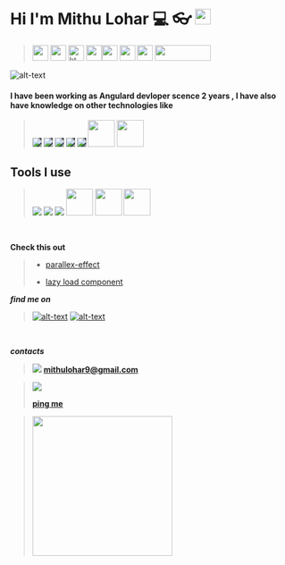 # Hi I'm Mithu Lohar :computer: :eyeglasses:  <img src="https://img.icons8.com/color/32/000000/angularjs.png" style="height:28px;width:28px;"/>
>  <img src="https://nodejs.org/static/images/logos/nodejs-new-pantone-white.svg" style="height:28px;width:28px;"/>  <img src="https://img.icons8.com/color/50/000000/npm.png" style="height:28px;width:28px;"/>  <img src="https://www.freepnglogos.com/uploads/html5-logo-png/html5-logo-html-logo-0.png" style="height:28px;width:28px;" alt="html5 logo, html logo" /> <img src="https://cdn-icons-png.flaticon.com/512/732/732190.png" style="height:28px;width:28px;"/><img src="https://cdn-icons-png.flaticon.com/512/136/136530.png" style="height:28px;width:28px;"/> <img src="https://cdn-icons-png.flaticon.com/512/5968/5968381.png" style="height:28px;width:28px;"/> <img src="https://pics.freeicons.io/uploads/icons/png/12279380501536080150-512.png" style="height:28px;width:28px;"/>  <img src="https://iconape.com/wp-content/png_logo_vector/jquery-logo.png" style="height:28px;width:100px;"/>


![alt-text](https://c4.wallpaperflare.com/wallpaper/251/766/375/javascript-web-development-wallpaper-preview.jpg)

#### I have been working as Angulard devloper scence 2 years , I have also have knowledge on other technologies like 


> <img src="https://img.icons8.com/color/48/000000/python--v1.png" style="background-color: #3b4252;"/> <img src="https://img.icons8.com/color/48/000000/django.png" style="background-color: #3b4252;"/> <img src="https://img.icons8.com/doodle/48/000000/svetle.png" style="background-color: #3b4252;"/> <img src="https://img.icons8.com/color/48/000000/firebase.png" style="background-color: #3b4252;"/> <img src="https://img.icons8.com/color/48/000000/webpack.png" style="background-color: #3b4252;"/> <img src="https://logos-download.com/wp-content/uploads/2016/09/Sass_logo.png" style="height:48px;width:48px;" style="background-color: #3b4252;"/> <img src="https://raw.githubusercontent.com/webmaxru/progressive-web-apps-logo/master/pwalogo.svg" style="height: 48px;width: 48px;">
   

## Tools I use

> <img src="https://img.icons8.com/color/48/000000/slack-new.png"/> <img src="https://img.icons8.com/color/48/000000/figma--v1.png"/> <img src="https://img.icons8.com/dusk/48/000000/postman-api.png"/> <img src="https://upload.wikimedia.org/wikipedia/commons/thumb/a/ae/Github-desktop-logo-symbol.svg/128px-Github-desktop-logo-symbol.svg.png" style="height:48px;width:48px;" /> <img src="https://code.visualstudio.com/assets/images/code-stable.png" style="height:48px;width:48px;" /> <img src="https://cdn.worldvectorlogo.com/logos/git-bash.svg" style="height:48px;width:48px;"/>  

 <p>&nbsp;</p>


**Check this out**
> - [parallex-effect](https://mithulohar.github.io/parallax-deployed/)
>  
> - [lazy load component](https://city-quiz-f793c.web.app/)



***find me on*** 
>  [![alt-text](https://img.icons8.com/fluency/48/000000/linkedin.png)](https://www.linkedin.com/in/mithu-lohar-69a95717a) [![alt-text](https://img.icons8.com/color/48/000000/instagram-new.png)](https://www.instagram.com/mithulohar/)
 <p>&nbsp;</p>
 
 
 ***contacts*** 
> <img src="https://img.icons8.com/color/24/000000/gmail-login.png"/> **mithulohar9@gmail.com** 

> <img src="https://cdn.icon-icons.com/icons2/555/PNG/64/telegram_icon-icons.com_53603.png"/>
>
> <a href="https://t.me/Mithu_Lohar"><strong>ping me</strong></a>

>  <img src="https://i.ibb.co/TYPN14Z/File-000.png" style="height:250px;" />
  
  
  
  







